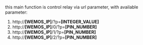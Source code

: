 this main function is control relay via url parameter, with available parameter:
1. http://**[WEMOS_IP]**/?p=**[INTEGER_VALUE]**
2. http://**[WEMOS_IP]**/0/?p=**[PIN_NUMBER]**
3. http://**[WEMOS_IP]**/1/?p=**[PIN_NUMBER]**
4. http://**[WEMOS_IP]**/2/?p=**[PIN_NUMBER]**